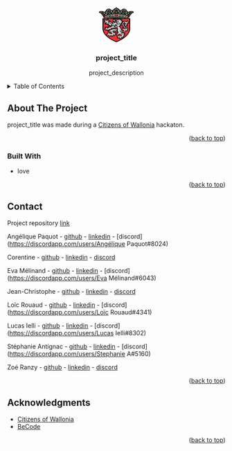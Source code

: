 <div id="top"></div>



<!-- PROJECT LOGO -->
<br />
<div align="center">
  <a href="">
    <img src="./src/media/antoing.png" alt="Antoing armories" width="80" height="80">
  </a>

<h3 align="center">project_title</h3>

  <p align="center">
    project_description
  </p>
</div>



<!-- TABLE OF CONTENTS -->
<details>
  <summary>Table of Contents</summary>
  <ol>
    <li>
      <a href="#about-the-project">About The Project</a>
      <ul>
        <li><a href="#built-with">Built With</a></li>
      </ul>
    </li>
    <li><a href="#contact">Contact</a></li>
    <li><a href="#acknowledgments">Acknowledgments</a></li>
  </ol>
</details>



<!-- ABOUT THE PROJECT -->
## About The Project

project_title was made during a [Citizens of Wallonia](https://www.citizensofwallonia.be/) hackaton. 

<p align="right">(<a href="#top">back to top</a>)</p>

### Built With

* love

<p align="right">(<a href="#top">back to top</a>)</p>



<!-- CONTACT -->
## Contact

Project repository [link](https://github.com/JeanChristopheM/wallonia)

Angélique Paquot - [github]() - [linkedin]() - [discord](https://discordapp.com/users/Angélique Paquot#8024)

Corentine - [github]() - [linkedin]() - [discord](https://discordapp.com/users/Corentine#1141)

Eva Mélinand - [github]() - [linkedin]() - [discord](https://discordapp.com/users/Eva Mélinand#6043)

Jean-Christophe - [github]() - [linkedin]() - [discord](https://discordapp.com/users/JeanCM#7711)

Loïc Rouaud - [github]() - [linkedin]() - [discord](https://discordapp.com/users/Loïc Rouaud#4341)

Lucas Ielli - [github]() - [linkedin]() - [discord](https://discordapp.com/users/Lucas Ielli#8302)

Stéphanie Antignac - [github](https://github.com/StephanieAn) - [linkedin](www.linkedin.com/in/stéphanie-antignac) - [discord](https://discordapp.com/users/Stephanie A#5160)

Zoé Ranzy - [github](https://github.com/hawkstan) - [linkedin](https://www.linkedin.com/in/z-m-ranzy/) - [discord](https://discordapp.com/users/nfr#7235/)

<p align="right">(<a href="#top">back to top</a>)</p>



<!-- ACKNOWLEDGMENTS -->
## Acknowledgments

* [Citizens of Wallonia](https://www.citizensofwallonia.be/)
* [BeCode](https://becode.org/)

<p align="right">(<a href="#top">back to top</a>)</p>
